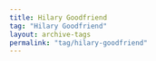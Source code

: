 ```yaml
---
title: Hilary Goodfriend
tag: "Hilary Goodfriend"
layout: archive-tags
permalink: "tag/hilary-goodfriend"
---
```

